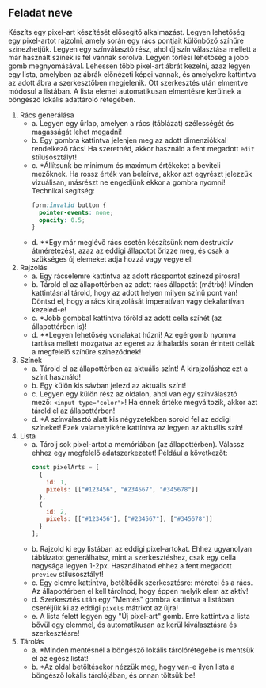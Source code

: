 ## Feladat neve

Készíts egy pixel-art készítését elősegítő alkalmazást. Legyen lehetőség egy pixel-artot rajzolni, amely során egy rács pontjait különböző színűre színezhetjük. Legyen egy színválasztó rész, ahol új szín választása mellett a már használt színek is fel vannak sorolva. Legyen törlési lehetőség a jobb gomb megnyomásával. Lehessen több pixel-art ábrát kezelni, azaz legyen egy lista, amelyben az ábrák előnézeti képei vannak, és amelyekre kattintva az adott ábra a szerkesztőben megjelenik. Ott szerkesztés után elmentve módosul a listában. A lista elemei automatikusan elmentésre kerülnek a böngésző lokális adattároló rétegében.

1. Rács generálása
   - a. Legyen egy űrlap, amelyen a rács (táblázat) szélességét és magasságát lehet megadni!
   - b. Egy gombra kattintva jelenjen meg az adott dimenziókkal rendelkező rács! Ha szeretnéd, akkor használd a fent megadott `edit` stílusosztályt!
   - c. \*Állítsunk be minimum és maximum értékeket a beviteli mezőknek. Ha rossz érték van beleírva, akkor azt egyrészt jelezzük vizuálisan, másrészt ne engedjünk ekkor a gombra nyomni! Technikai segítség:
     ```css
     form:invalid button {
       pointer-events: none;
       opacity: 0.5;
     }
     ```
   - d. \*\*Egy már meglévő rács esetén készítsünk nem destruktív átméretezést, azaz az eddigi állapotot őrizze meg, és csak a szükséges új elemeket adja hozzá vagy vegye el!
2. Rajzolás
   - a. Egy rácselemre kattintva az adott rácspontot színezd pirosra!
   - b. Tárold el az állapottérben az adott rács állapotát (mátrix)! Minden kattintásnál tárold, hogy az adott helyen milyen színű pont van! Döntsd el, hogy a rács kirajzolását imperatívan vagy dekalartívan kezeled-e!
   - c. \*Jobb gombbal kattintva töröld az adott cella színét (az állapottérben is)!
   - d. \*\*Legyen lehetőség vonalakat húzni! Az egérgomb nyomva tartása mellett mozgatva az egeret az áthaladás során érintett cellák a megfelelő színűre színeződnek!
3. Színek
   - a. Tárold el az állapottérben az aktuális színt! A kirajzoláshoz ezt a színt használd!
   - b. Egy külön kis sávban jelezd az aktuális színt!
   - c. Legyen egy külön rész az oldalon, ahol van egy színválasztó mező: `<input type="color">`! Ha ennek értéke megváltozik, akkor azt tárold el az állapottérben!
   - d. \*A színválasztó alatt kis négyzetekben sorold fel az eddigi színeket! Ezek valamelyikére kattintva az legyen az aktuális szín!
4. Lista
   - a. Tárolj sok pixel-artot a memóriában (az állapottérben). Válassz ehhez egy megfelelő adatszerkezetet! Például a következőt:
     ```js
     const pixelArts = [
       {
         id: 1,
         pixels: [["#123456", "#234567", "#345678"]]
       },
       {
         id: 2,
         pixels: [["#123456"], ["#234567"], ["#345678"]]
       }
     ];
     ```
   - b. Rajzold ki egy listában az eddigi pixel-artokat. Ehhez ugyanolyan táblázatot generálhatsz, mint a szerkesztéshez, csak egy cella nagysága legyen 1-2px. Használhatod ehhez a fent megadott `preview` stílusosztályt!
   - c. Egy elemre kattintva, betöltődik szerkesztésre: méretei és a rács. Az állapottérben el kell tárolnod, hogy éppen melyik elem az aktív!
   - d. Szerkesztés után egy "Mentés" gombra kattintva a listában cseréljük ki az eddigi `pixels` mátrixot az újra!
   - e. A lista felett legyen egy "Új pixel-art" gomb. Erre kattintva a lista bővül egy elemmel, és automatikusan az kerül kiválasztásra és szerkesztésre!
5. Tárolás
   - a. \*Minden mentésnél a böngésző lokális tárolórétegébe is mentsük el az egész listát!
   - b. \*Az oldal betöltésekor nézzük meg, hogy van-e ilyen lista a böngésző lokális tárolójában, és onnan töltsük be!
